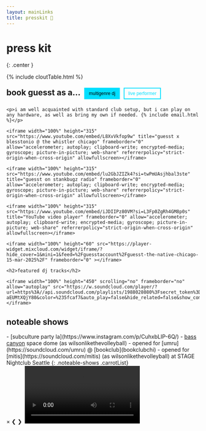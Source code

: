 ```yaml
---
layout: mainLinks
title: presskit 📘
---
```


# press kit
{: .center }

{% include cloutTable.html %}

<div class="tab-container">
  <div class="tabs">
    <h2>book guesst as a...</h2>
    <button class="tab-button active" onclick="openTab('dj')">multigenre dj</button>
    <button class="tab-button" onclick="openTab('performance')">live performer</button>
  </div>

  <div id="dj" class="tab-content active">
    <!-- <h2>dj</h2> -->

    <p>i am well acquainted with standard club setup, but i can play on any hardware, as well as bring my own if needed. {% include email.html %}</p>

    <iframe width="100%" height="315" src="https://www.youtube.com/embed/L8XvVkfop9w" title="guesst x blesstonio @ the whistler chicago" frameborder="0" allow="accelerometer; autoplay; clipboard-write; encrypted-media; gyroscope; picture-in-picture; web-share" referrerpolicy="strict-origin-when-cross-origin" allowfullscreen></iframe>

    <iframe width="100%" height="315" src="https://www.youtube.com/embed/lu2GbJZIZk4?si=twPmUAsjhbal3ste" title="guesst on stankbugz radio" frameborder="0" allow="accelerometer; autoplay; clipboard-write; encrypted-media; gyroscope; picture-in-picture; web-share" referrerpolicy="strict-origin-when-cross-origin" allowfullscreen></iframe>

    <iframe width="100%" height="315" src="https://www.youtube.com/embed/iJDIIPz80VM?si=L3Fp0ZgRh4GM8p0s" title="YouTube video player" frameborder="0" allow="accelerometer; autoplay; clipboard-write; encrypted-media; gyroscope; picture-in-picture; web-share" referrerpolicy="strict-origin-when-cross-origin" allowfullscreen></iframe>

    <iframe width="100%" height="60" src="https://player-widget.mixcloud.com/widget/iframe/?hide_cover=1&mini=1&feed=%2Fguesstaccount%2Fguesst-the-native-chicago-15-mar-2025%2F" frameborder="0" ></iframe>

    <h2>featured dj tracks</h2>

    <iframe width="100%" height="450" scrolling="no" frameborder="no" allow="autoplay" src="https://w.soundcloud.com/player/?url=https%3A//api.soundcloud.com/playlists/1988028080%3Fsecret_token%3Ds-aEUMtXQjY80&color=%235fcaf7&auto_play=false&hide_related=false&show_comments=true&show_user=true&show_reposts=false&show_teaser=true&theme_color=222222"></iframe>
  </div>

  <div id="performance" class="tab-content">
    <!-- <h2>live performance</h2> -->

    <p>electronic? pop? emo? how abouttttt... all of the above. you can expect a guesst vocal performance show to have 100% original works + flips and remixes in at least six genres. {% include email.html %}</p>

    <iframe width="100%" height="315" src="https://www.youtube.com/embed/3tHq9P9UojY" title="guesst @ color club" frameborder="0" allow="accelerometer; autoplay; clipboard-write; encrypted-media; gyroscope; picture-in-picture; web-share" referrerpolicy="strict-origin-when-cross-origin" allowfullscreen></iframe>

    <iframe width="100%" height="315" src="https://www.youtube.com/embed/MGEBhwZxif0?si=0LZpTxoM4EIw-YRz" title="guesst @ cinecity studios" frameborder="0" allow="accelerometer; autoplay; clipboard-write; encrypted-media; gyroscope; picture-in-picture; web-share" referrerpolicy="strict-origin-when-cross-origin" allowfullscreen></iframe>

    <h2>featured tracks</h2>

    <iframe width="100%" height="450" scrolling="no" frameborder="no" allow="autoplay" src="https://w.soundcloud.com/player/?url=https%3A//api.soundcloud.com/playlists/1988027584&color=%235fcaf7&auto_play=false&hide_related=false&show_comments=true&show_user=true&show_reposts=false&show_teaser=true"></iframe>
  </div>
</div>

<h2>noteable shows</h2>
- [subculture party la](https://www.instagram.com/p/CuhxbLIP-6Q/)
- <a href="#noteableshows" onclick="openLightbox('https://files.guesst.net/file/guesst-files/press-kit/wltv-at-space-dome-bass-canyon.jpeg'); return false;">bass canyon</a> space dome (as wilsonlikethevolleyball)
- opened for [umru](https://soundcloud.com/umru) @ [bookclub](bookclubchi)
- opened for [mitis](https://soundcloud.com/mitis) (as wilsonlikethevolleyball) at STAGE Nightclub Seattle
{: .noteable-shows .carrotList}

<!-- Keep the existing lightbox HTML -->
<div id="lightbox" class="lightbox">
  <span class="close">&times;</span>
  <span class="arrow left">&#10094;</span>
  <span class="arrow right">&#10095;</span>
  <img class="lightbox-content" id="lightbox-img">
  <video class="lightbox-content" id="lightbox-video" controls>
    <source id="lightbox-video-source" type="video/mp4">
    Your browser does not support the video tag.
  </video>
</div>

<style>
.tab-container {
  margin: 20px 0;
}

.tabs {
  display: flex;
  gap: 10px;
  margin-bottom: 20px;
}

.tabs h2 {
  margin: 0px;
}

.tab-button {
  padding: 6px 10px;
  background: transparent;
  border: 2px solid #00DFFF;
  color: #00DFFF;
  cursor: pointer;
  font-size: 12px;
  transition: all 0.3s ease;
}

.tab-button.active {
  background: #00DFFF;
  color: black;
}

.tab-content {
  display: none;
}

.tab-content.active {
  display: block;
}
</style>

<script>
function openTab(tabName) {
  // Hide all tab content
  const tabContents = document.getElementsByClassName('tab-content');
  for (let content of tabContents) {
    content.classList.remove('active');
  }

  // Remove active class from all buttons
  const tabButtons = document.getElementsByClassName('tab-button');
  for (let button of tabButtons) {
    button.classList.remove('active');
  }

  // Show the selected tab content and activate the button
  document.getElementById(tabName).classList.add('active');
  event.currentTarget.classList.add('active');
}

// Keep the existing lightbox JavaScript
function openLightbox(source) {
    const lightbox = document.getElementById('lightbox');
    const lightboxImg = document.getElementById('lightbox-img');
    const lightboxVideo = document.getElementById('lightbox-video');
    const videoSource = document.getElementById('lightbox-video-source');

    // Show the lightbox
    lightbox.style.display = 'flex';

    // Handle images vs videos based on file extension
    if (source.toLowerCase().endsWith('.jpg') || source.toLowerCase().endsWith('.jpeg') || source.toLowerCase().endsWith('.png') || source.toLowerCase().endsWith('.gif')) {
        lightboxImg.style.display = 'block';
        lightboxVideo.style.display = 'none';
        lightboxImg.src = source;
    } else if (source.toLowerCase().endsWith('.mp4') || source.toLowerCase().endsWith('.webm')) {
        lightboxImg.style.display = 'none';
        lightboxVideo.style.display = 'block';
        videoSource.src = source;
        lightboxVideo.load();
    }

    // Close when clicking outside the image/video
    lightbox.onclick = function(e) {
        if (e.target !== lightboxImg && e.target !== lightboxVideo) {
            lightbox.style.display = 'none';
            lightboxVideo.pause();
        }
    }

    // Close button functionality
    document.querySelector('.close').onclick = function() {
        lightbox.style.display = 'none';
        lightboxVideo.pause();
    }
}
</script>
